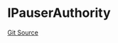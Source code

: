 # IPauserAuthority
[Git Source](https://github.com/Level-Money/contracts/blob/cdcafc63c9abdb8c667176cf6dd45d63276ad690/src/v2/interfaces/level/IPauserAuthority.sol)


